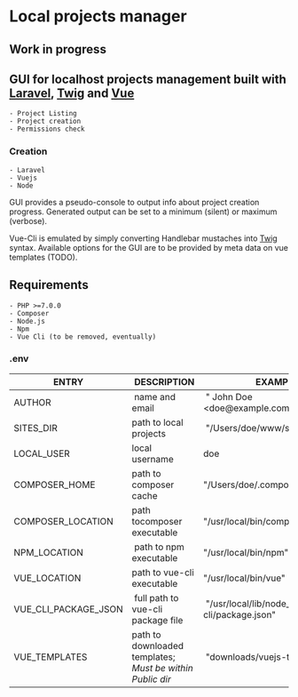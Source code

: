 # Local projects manager

## Work in progress

## GUI for localhost projects management built with [Laravel](https://laravel.com/), [Twig](https://twig.symfony.com/) and [Vue](https://vuejs.org/)

    - Project Listing
    - Project creation
    - Permissions check

### Creation

    - Laravel
    - Vuejs
    - Node

GUI provides a pseudo-console to output info about project creation progress.
Generated output can be set to a minimum (silent) or maximum (verbose).

Vue-Cli is emulated by simply converting Handlebar mustaches into [Twig](https://twig.symfony.com/) syntax.
Available options for the GUI are to be provided by meta data on vue templates (TODO).


## Requirements

    - PHP >=7.0.0
    - Composer
    - Node.js
    - Npm
    - Vue Cli (to be removed, eventually)

### .env

ENTRY | DESCRIPTION | EXAMPLE
------|-------------|--------------
AUTHOR | name and email | " John Doe &lt;doe&#64;example.com&gt;"
SITES_DIR | path to local projects | "/Users/doe/www/sites"
LOCAL_USER | local username | doe
COMPOSER_HOME | path to composer cache | "/Users/doe/.composer"
COMPOSER_LOCATION | path tocomposer executable | "/usr/local/bin/composer.phar"
NPM_LOCATION | path to npm executable | "/usr/local/bin/npm"
VUE_LOCATION | path to vue-cli executable | "/usr/local/bin/vue"
VUE_CLI_PACKAGE_JSON | full path to vue-cli package file | "/usr/local/lib/node_modules/vue-cli/package.json"
VUE_TEMPLATES | path to downloaded templates; *Must be within Public dir* | "downloads/vuejs-templates"
